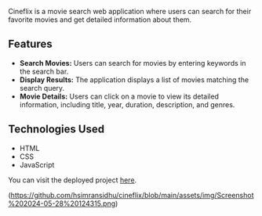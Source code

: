 Cineflix is a movie search web application where users can search for their favorite movies and get detailed information about them.

## Features

- **Search Movies:** Users can search for movies by entering keywords in the search bar.
- **Display Results:** The application displays a list of movies matching the search query.
- **Movie Details:** Users can click on a movie to view its detailed information, including title, year, duration, description, and genres.

## Technologies Used

- HTML
- CSS
- JavaScript

You can visit the deployed project [here](https://hsimransidhu.github.io/cineflix/).

 (https://github.com/hsimransidhu/cineflix/blob/main/assets/img/Screenshot%202024-05-28%20124315.png)
